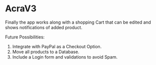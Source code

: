 # AcraV3

Finally the app works along with a shopping Cart that can be edited and shows notifications of added product.

Future Possibilities:

1. Integrate with PayPal as a Checkout Option.
2. Move all products to a Database.
3. Include a Login form and validations to avoid Spam. 
